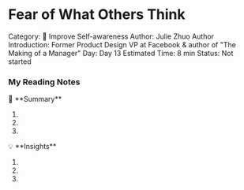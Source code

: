 # Fear of What Others Think

Category: 🧠 Improve Self-awareness
Author: Julie Zhuo
Author Introduction: Former Product Design VP at Facebook & author of "The Making of a Manager"
Day: Day 13
Estimated Time: 8 min
Status: Not started

### My Reading Notes

<aside>
📃 **Summary**

</aside>

1. 
2. 
3. 

<aside>
💡 **Insights**

</aside>

1. 
2. 
3.